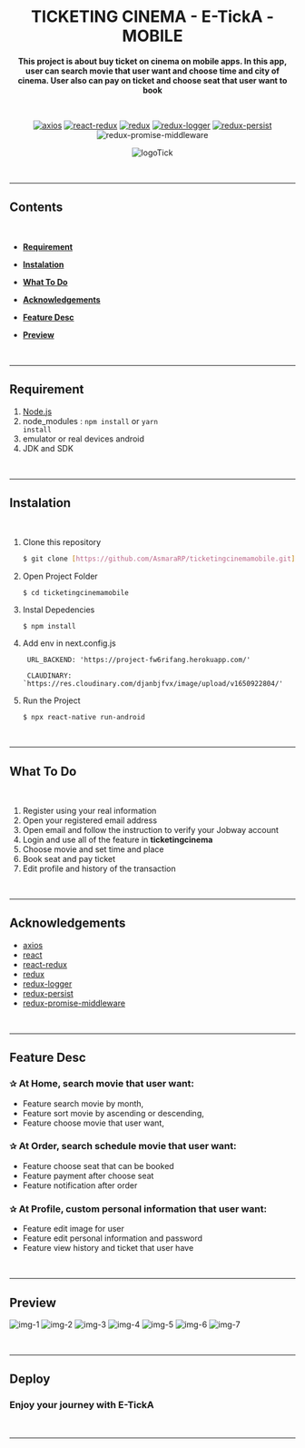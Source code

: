 # <h1 align="center">**TICKETING CINEMA - E-TickA - MOBILE**</h1>

<center>

<p><b>This project is about buy ticket on cinema on mobile apps. In this app, user can search movie that user want and choose time and city of cinema. User also can pay on ticket and choose seat that user want to book</b></p>

</center>
<br/>
<center>

[![axios](https://img.shields.io/npm/v/axios?label=axios)](https://axios-http.com/docs/intro)
[![react-redux](https://img.shields.io/npm/v/react-redux?label=react-redux)](https://react-redux.js.org/)
[![redux](https://img.shields.io/npm/v/redux?label=redux)](https://redux.js.org/)
[![redux-logger](https://img.shields.io/npm/v/redux-logger?label=redux-logger)](https://www.npmjs.com/package/redux-logger)
[![redux-persist](https://img.shields.io/npm/v/redux-persist?label=redux-persist)](https://www.npmjs.com/package/redux-persist)
![redux-promise-middleware](https://img.shields.io/npm/v/redux-promise-middleware?label=redux-promise-middleware)
 
 ![logoTick](https://user-images.githubusercontent.com/95269946/175872940-b99f0f5f-0b43-4951-80ee-48e3fc686d60.png)


</center>

<br/>
<hr/>

<!-- <span style='font-size:20px;'>&#128204;</span> -->

## **Contents**

<br/>

- [**Requirement**](#requirement)

- [**Instalation**](#instalation)

- [**What To Do**](#what-to-do)

- [**Acknowledgements**](#acknowledgements)

- [**Feature Desc**](#feature-desc)

- [**Preview**](#preview)


<br/>
<hr/>

## **Requirement**

1. [Node.js](https://nodejs.org/en/download/)
2. node_modules : <code>npm install</code> or <code>yarn install</code>
3. emulator or real devices android
4. JDK and SDK

<br/>
<hr/>

## **Instalation**

<br/>

1. Clone this repository

   ```bash
   $ git clone [https://github.com/AsmaraRP/ticketingcinemamobile.git]
   ```

2. Open Project Folder

   ```
   $ cd ticketingcinemamobile
   ```

3. Instal Depedencies

   ```
   $ npm install
   ```

4. Add env in next.config.js

   ```
    URL_BACKEND: 'https://project-fw6rifang.herokuapp.com/'

    CLAUDINARY: `https://res.cloudinary.com/djanbjfvx/image/upload/v1650922804/'

   ```

5. Run the Project
   ```
   $ npx react-native run-android
   ```

<br/>
<hr/>

## **What To Do**

<br/>

1. Register using your real information
2. Open your registered email address
3. Open email and follow the instruction to verify your Jobway account
4. Login and use all of the feature in **ticketingcinema**
5. Choose movie and set time and place
6. Book seat and pay ticket
8. Edit profile and history of the transaction

<br/>
<hr/>

## **Acknowledgements**

- [axios](https://axios-http.com/docs/intro)
- [react](https://reactjs.org/)
- [react-redux](https://react-redux.js.org/)
- [redux](https://redux.js.org/)
- [redux-logger](https://www.npmjs.com/package/redux-logger)
- [redux-persist](https://www.npmjs.com/package/redux-persist)
- [redux-promise-middleware](https://www.npmjs.com/package/redux-promise-middleware)

<br/>
<hr/>

## **Feature Desc**

### <span style='font-size:15px;'>&#10032;</span> At Home, search movie that user want:

- Feature search movie by month,
- Feature sort movie by ascending or descending,
- Feature choose movie that user want,

### <span style='font-size:15px;'>&#10032;</span> At Order, search schedule movie that user want:

- Feature choose seat that can be booked
- Feature payment after choose seat
- Feature notification after order

### <span style='font-size:15px;'>&#10032;</span> At Profile, custom personal information that user want:

- Feature edit image for user
- Feature edit personal information and password
- Feature view history and ticket that user have

<br/>
<hr/>

## **Preview**
![img-1](https://user-images.githubusercontent.com/95269946/175877801-b6b1d7f3-cfc7-47ad-8765-9caa709cc4ae.png)
![img-2](https://user-images.githubusercontent.com/95269946/175877809-d19fb229-c068-42f5-bae0-92742d22832a.png)
![img-3](https://user-images.githubusercontent.com/95269946/175877816-715a83ad-7330-483d-be64-d16faed43006.png)
![img-4](https://user-images.githubusercontent.com/95269946/175877817-d88949f2-55dd-4acb-a82b-895da12c7709.png)
![img-5](https://user-images.githubusercontent.com/95269946/175877823-3f1b8be7-de47-4afc-a0e2-f11231025d4c.png)
![img-6](https://user-images.githubusercontent.com/95269946/175877826-cf4441ef-caa4-4f9d-9029-12eba23724aa.png)
![img-7](https://user-images.githubusercontent.com/95269946/175877833-c2842248-d231-48fc-a2ed-1ac15fb21795.png)


<br/>
<hr/>

## **Deploy**

### **Enjoy your journey with E-TickA**

<br/>
<hr/>

